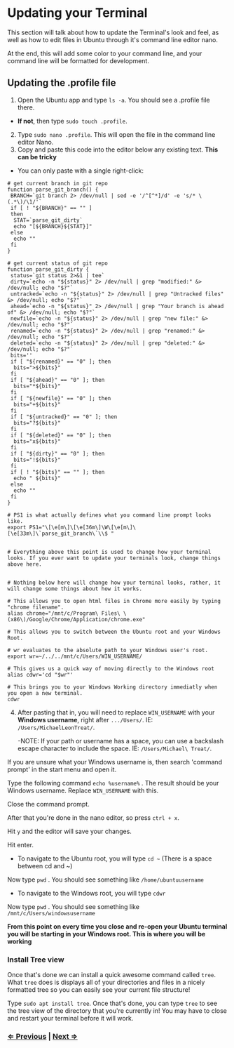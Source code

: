 # Updating your Terminal

This section will talk about how to update the Terminal's look and feel, as well as how to edit files in Ubuntu through it's command line editor nano.

At the end, this will add some color to your command line, and your command line will be formatted for development.

## Updating the .profile file

1. Open the Ubuntu app and type `ls -a`. You should see a .profile file there.
 - **If not**, then type `sudo touch .profile`.
2. Type `sudo nano .profile`. This will open the file in the command line editor Nano.
3. Copy and paste this code into the editor below any existing text. **This can be tricky**
 - You can only paste with a single right-click:

```
# get current branch in git repo
function parse_git_branch() {
 BRANCH=`git branch 2> /dev/null | sed -e '/^[^*]/d' -e 's/* \(.*\)/\1/'`
 if [ ! "${BRANCH}" == "" ]
 then
  STAT=`parse_git_dirty`
  echo "[${BRANCH}${STAT}]"
 else
  echo ""
 fi
}

# get current status of git repo
function parse_git_dirty {
 status=`git status 2>&1 | tee`
 dirty=`echo -n "${status}" 2> /dev/null | grep "modified:" &> /dev/null; echo "$?"`
 untracked=`echo -n "${status}" 2> /dev/null | grep "Untracked files" &> /dev/null; echo "$?"`
 ahead=`echo -n "${status}" 2> /dev/null | grep "Your branch is ahead of" &> /dev/null; echo "$?"`
 newfile=`echo -n "${status}" 2> /dev/null | grep "new file:" &> /dev/null; echo "$?"`
 renamed=`echo -n "${status}" 2> /dev/null | grep "renamed:" &> /dev/null; echo "$?"`
 deleted=`echo -n "${status}" 2> /dev/null | grep "deleted:" &> /dev/null; echo "$?"`
 bits=''
 if [ "${renamed}" == "0" ]; then
  bits=">${bits}"
 fi
 if [ "${ahead}" == "0" ]; then
  bits="*${bits}"
 fi
 if [ "${newfile}" == "0" ]; then
  bits="+${bits}"
 fi
 if [ "${untracked}" == "0" ]; then
  bits="?${bits}"
 fi
 if [ "${deleted}" == "0" ]; then
  bits="x${bits}"
 fi
 if [ "${dirty}" == "0" ]; then
  bits="!${bits}"
 fi
 if [ ! "${bits}" == "" ]; then
  echo " ${bits}"
 else
  echo ""
 fi
}

# PS1 is what actually defines what you command line prompt looks like.
export PS1="\[\e[m\]\[\e[36m\]\W\[\e[m\]\[\e[33m\]\`parse_git_branch\`\\$ "


# Everything above this point is used to change how your terminal looks. If you ever want to update your terminals look, change things above here.


# Nothing below here will change how your terminal looks, rather, it will change some things about how it works.

# This allows you to open html files in Chrome more easily by typing "chrome filename".
alias chrome="/mnt/c/Program\ Files\ \(x86\)/Google/Chrome/Application/chrome.exe"

# This allows you to switch between the Ubuntu root and your Windows Root.

# wr evaluates to the absolute path to your Windows user's root.
export wr=~/../../mnt/c/Users/WIN_USERNAME/

# This gives us a quick way of moving directly to the Windows root
alias cdwr='cd "$wr"'

# This brings you to your Windows Working directory immediatly when you open a new terminal.
cdwr

```

4. After pasting that in, you will need to replace `WIN_USERNAME` with your **Windows username**, right after `.../Users/`. IE: `/Users/MichaelLeonTreat/`.

    -NOTE: If your path or username has a space, you can use a backslash escape character to include the space. IE: `/Users/Michael\ Treat/`.

If you are unsure what your Windows username is, then search 'command prompt' in the start menu and open it.

Type the following command `echo %username%` .  The result should be your Windows username. Replace `WIN_USERNAME` with this.

Close the command prompt.

After that you're done in the nano editor, so press `ctrl + x`.

Hit `y` and the editor will save your changes.

Hit enter.

- To navigate to the Ubuntu root, you will type `cd ~` (There is a space between cd and ~)

Now type `pwd` . You should see something like `/home/ubuntuusername`

- To navigate to the Windows root, you will type `cdwr`

Now type `pwd` . You should see something like `/mnt/c/Users/windowsusername`

**From this point on every time you close and re-open your Ubuntu terminal you will be starting in your Windows root.  This is where you will be working**

### Install Tree view

Once that's done we can install a quick awesome command called `tree`. What `tree` does is displays all of your directories and files in a nicely formatted tree so you can easily see your current file structure!

Type `sudo apt install tree`. Once that's done, you can type `tree` to see the tree view of the directory that you're currently in! You may have to close and restart your terminal before it will work.

### [⇐ Previous](./2_WSL_Ubuntu_setup.md) | [Next ⇒](./5_vscode_node_git_install.md)
